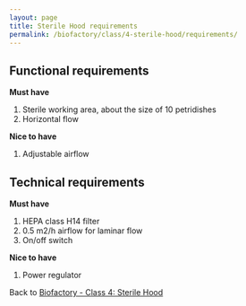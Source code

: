 ```yaml
---
layout: page
title: Sterile Hood requirements
permalink: /biofactory/class/4-sterile-hood/requirements/
---
```


## Functional requirements

**Must have**

1. Sterile working area, about the size of 10 petridishes
2. Horizontal flow

**Nice to have**

1. Adjustable airflow

## Technical requirements

**Must have**

1. HEPA class H14 filter
2. 0.5 m2/h airflow for laminar flow
3. On/off switch

**Nice to have**

1. Power regulator

Back to [Biofactory - Class 4: Sterile Hood](/biofactory/class/4-sterile-hood/)

